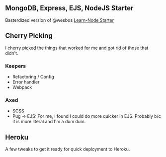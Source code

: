 ## MongoDB, Express, EJS, NodeJS Starter

Basterdized version of @wesbos [Learn-Node Starter](https://github.com/wesbos/Learn-Node/tree/master/starter-files)

## Cherry Picking
I cherry picked the things that worked for me and got rid of those that didn't.

### Keepers
* Refactoring / Config
* Error handler
* Webpack

### Axed
* SCSS
* Pug => EJS: For me, I found I could do more quicker in EJS. Probably b/c it is more literal and I'm a dum dum.

## Heroku
A few tweaks to get it ready for quick deployment to Heroku.
